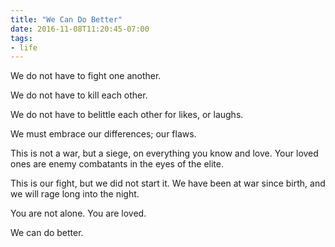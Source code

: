 ```yaml
---
title: "We Can Do Better"
date: 2016-11-08T11:20:45-07:00
tags:
- life
---
```

We do not have to fight one another.

We do not have to kill each other.

We do not have to belittle each other for likes, or laughs.

We must embrace our differences; our flaws.

This is not a war, but a siege, on everything you know and love. Your loved ones
are enemy combatants in the eyes of the elite.

This is our fight, but we did not start it. We have been at war since birth, and
we will rage long into the night.

You are not alone. You are loved.

We can do better.
